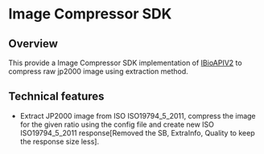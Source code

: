 # Image Compressor SDK

## Overview
This provide a Image Compressor SDK implementation of [IBioAPIV2](https://github.com/mosip/bio-utils/blob/master/kernel-biometrics-api/src/main/java/io/mosip/kernel/biometrics/spi/IBioApiV2.java) to compress raw jp2000 image using extraction method.

## Technical features
- Extract JP2000 image from ISO ISO19794_5_2011, compress the image for the given ratio using the config file and create new ISO ISO19794_5_2011 response[Removed the SB, ExtraInfo, Quality to keep the response size less].

